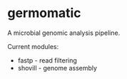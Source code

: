 # germomatic
A microbial genomic analysis pipeline.

Current modules: 
* fastp - read filtering
* shovill - genome assembly
